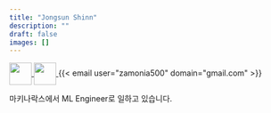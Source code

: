 ```yaml
---
title: "Jongsun Shinn"
description: ""
draft: false
images: []
---
```


<p>
  <a href=https://github.com/jsshinn target="_blank">
    <img align="center" width="40" height="40" src="https://github.githubassets.com/images/modules/logos_page/GitHub-Mark.png">
  </a>
  <a href=https://www.linkedin.com/in/jongsun-shinn-311b00140/ target="_blank">
    <img align="center" width="40" height="40" src="https://content.linkedin.com/content/dam/me/business/en-us/amp/brand-site/v2/bg/LI-Bug.svg.original.svg">
  </a>
  {{< email user="zamonia500" domain="gmail.com" >}}
</p>

마키나락스에서 ML Engineer로 일하고 있습니다.
